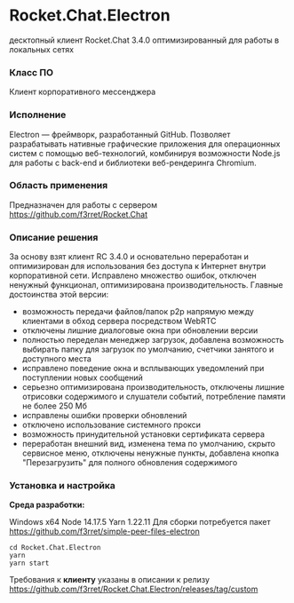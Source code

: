 # Rocket.Chat.Electron
десктопный клиент Rocket.Chat 3.4.0 оптимизированный для работы в локальных сетях

### Класс ПО
Клиент корпоративного мессенджера

### Исполнение
Electron — фреймворк, разработанный GitHub. Позволяет разрабатывать нативные графические приложения для операционных систем с помощью веб-технологий, комбинируя возможности Node.js для работы с back-end и библиотеки веб-рендеринга Chromium.

### Область применения
Предназначен для работы с сервером https://github.com/f3rret/Rocket.Chat

### Описание решения
За основу взят клиент RC 3.4.0 и основательно переработан и оптимизирован для использования без доступа к Интернет внутри корпоративной сети. Исправлено множество ошибок, отключен ненужный функционал, оптимизирована производительность. Главные достоинства этой версии:
- возможность передачи файлов/папок p2p напрямую между клиентами в обход сервера посредством WebRTC
- отключены лишние диалоговые окна при обновлении версии
- полностью переделан менеджер загрузок, добавлена возможность выбирать папку для загрузок по умолчанию, счетчики занятого и доступного места
- исправлено поведение окна и всплывающих уведомлений при поступлении новых сообщений
- серьезно оптимизирована производительность, отключены лишние отрисовки содержимого и слушатели событий, потребление памяти не более 250 Мб
- исправлены ошибки проверки обновлений
- отключено использование системного прокси
- возможность принудительной установки сертификата сервера
- переработан внешний вид, изменена тема по умолчанию, скрыто сервисное меню, отключены ненужные пункты, добавлена кнопка "Перезагрузить" для полного обновления содержимого

### Установка и настройка 

**Среда разработки:**

Windows x64
Node 14.17.5
Yarn 1.22.11
Для сборки потребуется пакет https://github.com/f3rret/simple-peer-files-electron

```
cd Rocket.Chat.Electron
yarn
yarn start
```

Требования к **клиенту** указаны в описании к релизу https://github.com/f3rret/Rocket.Chat.Electron/releases/tag/custom

